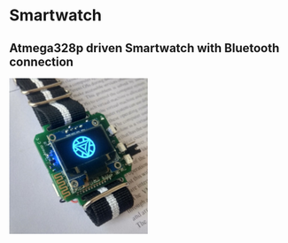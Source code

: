# Smartwatch
## Atmega328p driven Smartwatch with Bluetooth connection
![](https://github.com/anoopcc99/Smartwatch/blob/master/images/logo2.jpg?raw=true)
